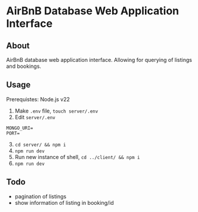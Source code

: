 # AirBnB Database Web Application Interface

## About

AirBnB database web application interface. Allowing for querying of listings and bookings.

## Usage

Prerequistes: Node.js v22

1. Make `.env` file, `touch server/.env`
2. Edit `server/.env`

```.env
MONGO_URI=
PORT=
```

3. `cd server/ && npm i`
4. `npm run dev`
5. Run new instance of shell, `cd ../client/ && npm i`
6. `npm run dev`

## Todo

- pagination of listings
- show information of listing in booking/id
